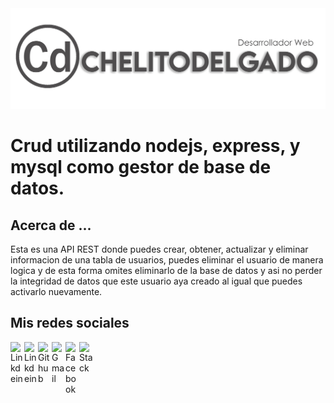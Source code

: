 <img width="700" src="https://github.com/chelitodelgado/lotedeimagenes/blob/main/src/chelitodelgado.jpg?raw=true">

# Crud utilizando nodejs, express, y mysql como gestor de base de datos.

## Acerca de ...
Esta es una API REST donde puedes crear, obtener, actualizar y eliminar informacion de una tabla
de usuarios, puedes eliminar el usuario de manera logica y de esta forma omites eliminarlo de la base de datos y asi no perder la integridad de datos que este usuario aya creado al igual que puedes activarlo nuevamente.

## Mis redes sociales

<a href="https://chelitodelgado.github.io/angelparedes/">
  <img align="left" alt="Linkdein" width="22px" src="https://external-content.duckduckgo.com/iu/?u=http%3A%2F%2Fcdn.onlinewebfonts.com%2Fsvg%2Fimg_532695.png&f=1&nofb=1" />
</a>
<a href="https://www.linkedin.com/in/angel-paredes-torres/">
  <img align="left" alt="Linkdein" width="22px" src="https://cdn.jsdelivr.net/npm/simple-icons@v3/icons/linkedin.svg" />
</a>
<a href="https://github.com/chelitodelgado/">
  <img align="left" alt="Github" width="22px" src="https://img.icons8.com/fluent/48/000000/github.png"/>
</a>
<a href="mailto:angelparedestorres.apt@gmail.com">
  <img align="left" alt="Gmail" width="22px" src="https://img.icons8.com/fluent/48/000000/gmail.png"/>
</a>
<a href="https://www.facebook.com/chelo404">
  <img align="left" alt="Facebook" width="22px" src="https://img.icons8.com/android/24/000000/facebook.png"/>
</a>
<a href="https://stackoverflow.com/users/13654084/angel-paredes">
  <img align="left" alt="Stack" width="22px" src="https://img.icons8.com/color/48/000000/stackoverflow.png"/>
</a>